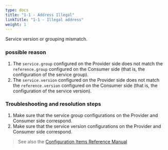 ```yaml
---
type: docs
title: "1-1 - Address Illegal"
linkTitle: "1-1 - Illegal address"
weight: 1
---
```

Service version or grouping mismatch.

### possible reason
1. The `service.group` configured on the Provider side does not match the `reference.group` configured on the Consumer side (that is, the configuration of the service group).
2. The `service.version` configured on the Provider side does not match the `reference.version` configured on the Consumer side (that is, the configuration of the service version).

### Troubleshooting and resolution steps
1. Make sure that the service group configurations on the Provider and Consumer side correspond.
2. Make sure that the service version configurations on the Provider and Consumer side correspond.

> See also the [Configuration Items Reference Manual](../../../reference-manual/config/properties)